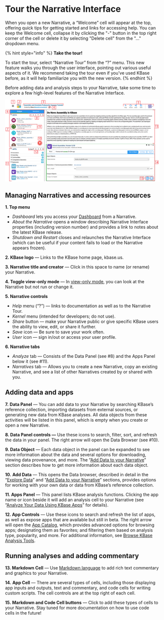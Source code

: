 # Tour the Narrative Interface

When you open a new Narrative, a “Welcome” cell will appear at the top, offering quick tips for getting started and links for accessing help. You can keep the Welcome cell, collapse it by clicking the "-" button in the top right corner of the cell or delete it by selecting "Delete cell" from the "..." dropdown menu.

{% hint style="info" %}
**Take the tour!**

To start the tour, select “Narrative Tour” from the “?” menu. This new feature walks you through the user interface, pointing out various useful aspects of it. We recommend taking the tour even if you’ve used KBase before, as it will help familiarize you with the new version.
{% endhint %}

Before adding data and analysis steps to your Narrative, take some time to explore a few high-level features of the Narrative Interface.

![](../../.gitbook/assets/tour-narrative.png)

## Managing Narratives and accessing resources

**1. Top menu**

* _Dashboard_ lets you access your [Dashboard](dashboard.md) from a Narrative.
* _About the Narrative_ opens a window describing Narrative Interface properties \(including version number\) and provides a link to notes about the latest KBase release.
* _Shutdown and Restart_ closes and relaunches the Narrative Interface \(which can be useful if your content fails to load or the Narrative appears frozen\).

**2. KBase logo** — Links to the KBase home page, kbase.us.

**3. Narrative title and creator** — Click in this space to name \(or rename\) your Narrative.

**4. Toggle view-only mode** — In [view-only mode](access-and-copy.md), you can look at the Narrative but not run or change it.

**5. Narrative controls**

* _Help_ menu \(“?”\) — links to documentation as well as to the Narrative Tour.
* _Kernel_ menu \(intended for developers; do not use\).
* _Share_ button — make your Narrative public or give specific KBase users the ability to view, edit, or share it further.
* _Save_ icon — Be sure to save your work often.
* _User_ icon — sign in/out or access your user profile.

**6. Narrative tabs**

* _Analyze_ tab — Consists of the Data Panel \(see \#8\) and the Apps Panel below it \(see \#11\). 
* _Narratives_ tab — Allows you to create a new Narrative, copy an existing Narrative, and see a list of other Narratives created by or shared with you.

## Adding data and apps

**7.** **Data Panel** — You can add data to your Narrative by searching KBase’s reference collection, importing datasets from external sources, or generating new data from KBase analyses. All data objects from these activities will be listed in this panel, which is empty when you create or open a new Narrative.

**8. Data Panel controls —** Use these icons to search, filter, sort, and refresh the data in your panel. The right arrow will open the Data Browser \(see \#10\).

**9. Data Object** — Each data object in the panel can be expanded to see more information about the data and several options for downloading, viewing data provenance, and more. The “[Add Data to your Narrative](add-data.md)” section describes how to get more information about each data object.

**10.** **Add Data** — This opens the Data browser, described in detail in the “[Explore Data](explore-data.md)” and “[Add Data to your Narrative](add-data.md)” sections, provides options for working with your own data or data from KBase’s reference collection.

**11. Apps Panel** — This panel lists KBase analysis functions. Clicking the app name or icon beside it will add an analysis cell to your Narrative \(see “[Analyze Your Data Using KBase Apps](analyze-data.md)” for details\).

**12. App Controls** — Use these icons to search and refresh the list of apps, as well as expose apps that are available but still in beta. The right arrow will open the [App Catalog](https://narrative.kbase.us/#appcatalog), which provides advanced options for browsing apps; designating them as favorites; and filtering them based on analysis type, popularity, and more. For additional information, see [Browse KBase Analysis Tools](add-apps.md).

## Running analyses and adding commentary

**13. Markdown Cell** — Use [Markdown language](https://blog.ghost.org/markdown/) to add rich text commentary and graphics to your Narrative.

**14.** **App Cell** — There are several types of cells, including those displaying app inputs and outputs, text and commentary, and code cells for writing custom scripts. The cell controls are at the top right of each cell.

**15.** **Markdown and Code Cell buttons** — Click to add these types of cells to your Narrative. Stay tuned for more documentation on how to use code cells in the future!

